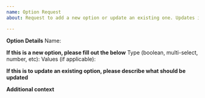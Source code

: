 ```yaml
---
name: Option Request
about: Request to add a new option or update an existing one. Updates include adding new values, changing the type of an option, or changing the default value.

---
```


**Option Details**
Name:


**If this is a new option, please fill out the below**
Type (boolean, multi-select, number, etc):
Values (if applicable):


**If this is to update an existing option, please describe what should be updated**


**Additional context**
